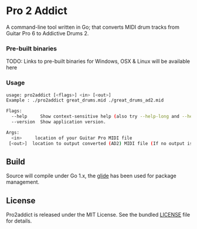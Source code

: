 # Pro 2 Addict
A command-line tool written in Go; that converts MIDI drum tracks from Guitar Pro 6 to Addictive Drums 2.

### Pre-built binaries

TODO: Links to pre-built binaries for Windows, OSX & Linux will be available here

### Usage
```bash
usage: pro2addict [<flags>] <in> [<out>]
Example : ./pro2addict great_drums.mid ./great_drums_ad2.mid

Flags:
  --help     Show context-sensitive help (also try --help-long and --help-man).
  --version  Show application version.

Args:
  <in>     location of your Guitar Pro MIDI file
 [<out>]  location to output converted (AD2) MIDI file (If no output is specified the result will be output to the same directory and filename as the original, appended with "-ad2.mid"
```

## Build
Source will compile under Go 1.x, the [glide](https://glide.sh/) has been used for package management.

## License
Pro2addict is released under the MIT License.
See the bundled [LICENSE](https://github.com/zackslash/pro2addict/blob/master/LICENCE) file for details.
